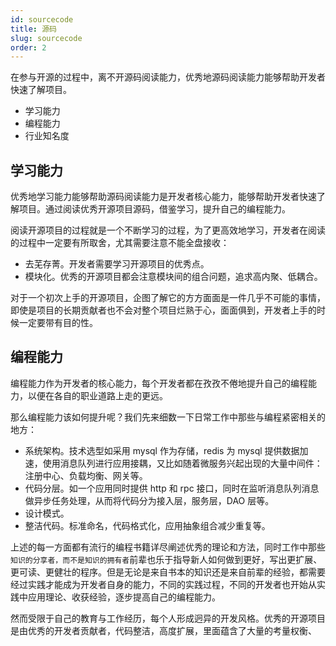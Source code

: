 ```yaml
---
id: sourcecode
title: 源码
slug: sourcecode
order: 2
---
```


在参与开源的过程中，离不开源码阅读能力，优秀地源码阅读能力能够帮助开发者快速了解项目。

- 学习能力
- 编程能力
- 行业知名度

## 学习能力

优秀地学习能力能够帮助源码阅读能力是开发者核心能力，能够帮助开发者快速了解项目。通过阅读优秀开源项目源码，借鉴学习，提升自己的编程能力。

阅读开源项目的过程就是一个不断学习的过程，为了更高效地学习，开发者在阅读的过程中一定要有所取舍，尤其需要注意不能全盘接收：

- 去芜存菁。开发者需要学习开源项目的优秀点。
- 模块化。优秀的开源项目都会注意模块间的组合问题，追求高内聚、低耦合。

对于一个初次上手的开源项目，企图了解它的方方面面是一件几乎不可能的事情，即使是项目的长期贡献者也不会对整个项目烂熟于心，面面俱到，开发者上手的时候一定要带有目的性。

## 编程能力

编程能力作为开发者的核心能力，每个开发者都在孜孜不倦地提升自己的编程能力，以便在各自的职业道路上走的更远。

那么编程能力该如何提升呢？我们先来细数一下日常工作中那些与编程紧密相关的地方：

- 系统架构。技术选型如采用 mysql 作为存储，redis 为 mysql 提供数据加速，使用消息队列进行应用接耦，又比如随着微服务兴起出现的大量中间件：注册中心、负载均衡、网关等。
- 代码分层。如一个应用同时提供 http 和 rpc 接口，同时在监听消息队列消息做异步任务处理，从而将代码分为接入层，服务层，DAO 层等。
- 设计模式。
- 整洁代码。标准命名，代码格式化，应用抽象组合减少重复等。

上述的每一方面都有流行的编程书籍详尽阐述优秀的理论和方法，同时工作中那些 `知识的分享者，而不是知识的拥有者`前辈也乐于指导新人如何做到更好，写出更扩展、更可读、更健壮的程序。但是无论是来自书本的知识还是来自前辈的经验，都需要经过实践才能成为开发者自身的能力，不同的实践过程，不同的开发者也开始从实践中应用理论、收获经验，逐步提高自己的编程能力。

然而受限于自己的教育与工作经历，每个人形成迥异的开发风格。优秀的开源项目是由优秀的开发者贡献者，代码整洁，高度扩展，里面蕴含了大量的考量权衡、
